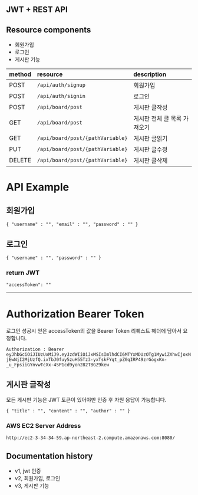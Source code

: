 ## JWT + REST API
## Resource components
- 회원가입
- 로그인
- 게시판 기능

| method | resource      | description                       |
-----|:--------------|:----------------------------------|
POST   | `/api/auth/signup`     | 회원가입 |
POST   | `/api/auth/signin`     | 로그인 |
POST   | `/api/board/post`      | 게시판 글작성 | 
GET    | `/api/board/post`      | 게시판 전체 글 목록 가져오기 |
GET    | `/api/board/post/{pathVariable}`  | 게시판 글읽기 |
PUT    | `/api/board/post/{pathVariable}` | 게시판 글수정 |
DELETE | `/api/board/post/{pathVariable}` | 게시판 글삭제 |

# API Example
## 회원가입
`{
"username" : "",
"email" : "",
"password" : ""
}
`
## 로그인
`{
"username" : "",
"password" : ""
}`
### return JWT
`"accessToken": ""`

---

# Authorization Bearer Token
로그인 성공시 얻은 accessToken의 값을 Bearer Token 리퀘스트 헤더에 담아서 요청합니다.

`Authorization : Bearer eyJhbGciOiJIUzUxMiJ9.eyJzdWIiOiJxMSIsImlhdCI6MTYxMDUzOTg1MywiZXhwIjoxNjEwNjI2MjUzfQ.ixTbJ0fuy5zuH55Tz3-yxTskFYqt_pZ0qIRP49zrGogxKn-_u_FpsiiGYnvwTcXx-4SP1cd9yon282TBGZ9kew`
## 게시판 글작성

 모든 게시판 기능은 JWT 토큰이 있어야만 인증 후 자원 응답이 가능합니다.

`{
"title" : "",
"content" : "",
"author" : ""
}`


### AWS EC2 Server Address
`http://ec2-3-34-34-59.ap-northeast-2.compute.amazonaws.com:8080/`

## Documentation history
- v1, jwt 인증
- v2, 회원가입, 로그인
- v3, 게시판 기능
